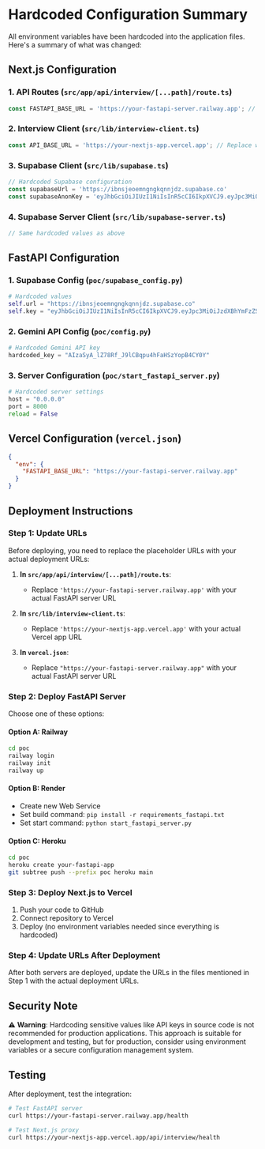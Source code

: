# Hardcoded Configuration Summary

All environment variables have been hardcoded into the application files. Here's a summary of what was changed:

## Next.js Configuration

### 1. API Routes (`src/app/api/interview/[...path]/route.ts`)
```typescript
const FASTAPI_BASE_URL = 'https://your-fastapi-server.railway.app'; // Replace with your actual FastAPI server URL
```

### 2. Interview Client (`src/lib/interview-client.ts`)
```typescript
const API_BASE_URL = 'https://your-nextjs-app.vercel.app'; // Replace with your actual Vercel app URL
```

### 3. Supabase Client (`src/lib/supabase.ts`)
```typescript
// Hardcoded Supabase configuration
const supabaseUrl = 'https://ibnsjeoemngngkqnnjdz.supabase.co'
const supabaseAnonKey = 'eyJhbGciOiJIUzI1NiIsInR5cCI6IkpXVCJ9.eyJpc3MiOiJzdXBhYmFzZSIsInJlZiI6ImlibnNqZW9lbW5nbmdrcW5uamR6Iiwicm9sZSI6ImFub24iLCJpYXQiOjE3NTM3MDk4MTEsImV4cCI6MjA2OTI4NTgxMX0.iR8d0XxR-UOPPrK74IIV6Z7gVPP2rHS2b1ZCKwGOSqQ'
```

### 4. Supabase Server Client (`src/lib/supabase-server.ts`)
```typescript
// Same hardcoded values as above
```

## FastAPI Configuration

### 1. Supabase Config (`poc/supabase_config.py`)
```python
# Hardcoded values
self.url = "https://ibnsjeoemngngkqnnjdz.supabase.co"
self.key = "eyJhbGciOiJIUzI1NiIsInR5cCI6IkpXVCJ9.eyJpc3MiOiJzdXBhYmFzZSIsInJlZiI6ImlibnNqZW9lbW5nbmdrcW5uamR6Iiwicm9sZSI6ImFub24iLCJpYXQiOjE3NTM3MDk4MTEsImV4cCI6MjA2OTI4NTgxMX0.iR8d0XxR-UOPPrK74IIV6Z7gVPP2rHS2b1ZCKwGOSqQ"
```

### 2. Gemini API Config (`poc/config.py`)
```python
# Hardcoded Gemini API key
hardcoded_key = "AIzaSyA_lZ78Rf_J9lCBqpu4hFaHSzYopB4CY0Y"
```

### 3. Server Configuration (`poc/start_fastapi_server.py`)
```python
# Hardcoded server settings
host = "0.0.0.0"
port = 8000
reload = False
```

## Vercel Configuration (`vercel.json`)
```json
{
  "env": {
    "FASTAPI_BASE_URL": "https://your-fastapi-server.railway.app"
  }
}
```

## Deployment Instructions

### Step 1: Update URLs
Before deploying, you need to replace the placeholder URLs with your actual deployment URLs:

1. **In `src/app/api/interview/[...path]/route.ts`**:
   - Replace `'https://your-fastapi-server.railway.app'` with your actual FastAPI server URL

2. **In `src/lib/interview-client.ts`**:
   - Replace `'https://your-nextjs-app.vercel.app'` with your actual Vercel app URL

3. **In `vercel.json`**:
   - Replace `"https://your-fastapi-server.railway.app"` with your actual FastAPI server URL

### Step 2: Deploy FastAPI Server
Choose one of these options:

#### Option A: Railway
```bash
cd poc
railway login
railway init
railway up
```

#### Option B: Render
- Create new Web Service
- Set build command: `pip install -r requirements_fastapi.txt`
- Set start command: `python start_fastapi_server.py`

#### Option C: Heroku
```bash
cd poc
heroku create your-fastapi-app
git subtree push --prefix poc heroku main
```

### Step 3: Deploy Next.js to Vercel
1. Push your code to GitHub
2. Connect repository to Vercel
3. Deploy (no environment variables needed since everything is hardcoded)

### Step 4: Update URLs After Deployment
After both servers are deployed, update the URLs in the files mentioned in Step 1 with the actual deployment URLs.

## Security Note
⚠️ **Warning**: Hardcoding sensitive values like API keys in source code is not recommended for production applications. This approach is suitable for development and testing, but for production, consider using environment variables or a secure configuration management system.

## Testing
After deployment, test the integration:
```bash
# Test FastAPI server
curl https://your-fastapi-server.railway.app/health

# Test Next.js proxy
curl https://your-nextjs-app.vercel.app/api/interview/health
```
